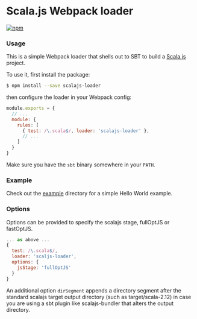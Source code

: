 # Scala.js Webpack loader

[![npm](https://img.shields.io/npm/v/scalajs-loader.svg)](https://www.npmjs.com/package/scalajs-loader)

### Usage

This is a simple Webpack loader that shells out to SBT to build a [Scala.js](http://www.scala-js.org) project.

To use it, first install the package:

```bash
$ npm install --save scalajs-loader
```

then configure the loader in your Webpack config:

```js
module.exports = {
  // ...
  module: {
    rules: [
      { test: /\.scala$/, loader: 'scalajs-loader' },
      // ...
    ]
  }
}
```

Make sure you have the `sbt` binary somewhere in your `PATH`.

### Example

Check out the [example](example) directory for a simple Hello World example.

### Options
Options can be provided to specify the scalajs stage, fullOptJS or fastOptJS.
```js
... as above ...
{ 
  test: /\.scala$/,
  loader: 'scaljs-loader',
  options: { 
    jsStage: 'fullOptJS'
  }
}
```
An additional option `dirSegment` appends a directory segment after the standard
scalajs target output directory (such as target/scala-2.12) in case you are
using a sbt plugin like scalajs-bundler that alters the output directory.

